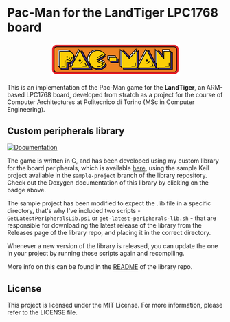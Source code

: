 # Pac-Man for the LandTiger LPC1768 board

<html>
    <p align="center">
        <img src="Assets/Images/pacman.png" alt="Pac-Man Logo" width="300"/>
    </p>
</html>

This is an implementation of the Pac-Man game for the **LandTiger**, an ARM-based LPC1768 board, developed from stratch as a project for the course of Computer Architectures at Politecnico di Torino (MSc in Computer Engineering).

## Custom peripherals library

[![Documentation](https://img.shields.io/badge/docs-GitHub%20Pages-blue)](https://fabcolonna.github.io/polito-cas-landtiger-lib/)

The game is written in C, and has been developed using my custom library for the board peripherals, which is available [here](github.com/fabcolonna/polito-cas-landtiger-lib), using the sample Keil project available in the `sample-project` branch of the library repository. Check out the Doxygen documentation of this library by clicking on the badge above.

The sample project has been modified to expect the .lib file in a specific directory, that's why I've included two scripts - `GetLatestPeripheralsLib.ps1` or `get-latest-peripherals-lib.sh` - that are responsible for downloading the latest release of the library from the Releases page of the library repo, and placing it in the correct directory.

Whenever a new version of the library is released, you can update the one in your project by running those scripts again and recompiling.

More info on this can be found in the [README](https://github.com/fabcolonna/polito-cas-landtiger-lib/blob/main/README.md) of the library repo.

## License

This project is licensed under the MIT License. For more information, please refer to the LICENSE file.
